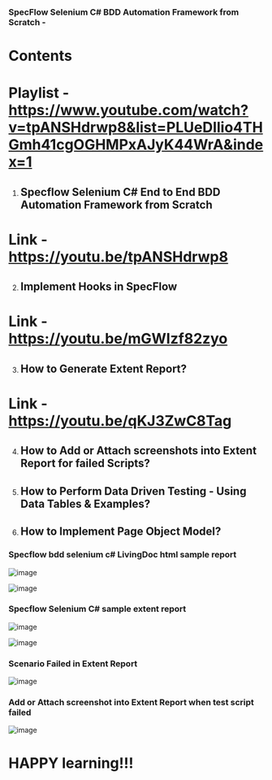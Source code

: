 ### SpecFlow Selenium C# BDD Automation Framework from Scratch -

# Contents

# Playlist - https://www.youtube.com/watch?v=tpANSHdrwp8&list=PLUeDIlio4THGmh41cgOGHMPxAJyK44WrA&index=1



1. ## Specflow Selenium C# End to End BDD Automation Framework from Scratch
# Link - https://youtu.be/tpANSHdrwp8

2. ## Implement Hooks in SpecFlow
# Link - https://youtu.be/mGWIzf82zyo

3. ## How to Generate Extent Report?
# Link - https://youtu.be/qKJ3ZwC8Tag

4. ## How to Add or Attach screenshots into Extent Report for failed Scripts?
5. ## How to Perform Data Driven Testing - Using Data Tables & Examples?
6. ## How to Implement Page Object Model?


### Specflow bdd selenium c# LivingDoc html sample report
![image](https://user-images.githubusercontent.com/22426896/213457170-e4ade55d-0c57-48df-b4c5-fc47ccd88b4f.png)

![image](https://user-images.githubusercontent.com/22426896/213457469-18a3be25-5e7b-467c-b629-5a766b8aeb92.png)



### Specflow Selenium C# sample extent report

![image](https://user-images.githubusercontent.com/22426896/214098264-7ab60624-6432-4040-9a7a-8bae6f72b33d.png)

![image](https://user-images.githubusercontent.com/22426896/214098680-146e2314-5433-49d2-ab96-506075e66579.png)

### Scenario Failed in Extent Report

![image](https://user-images.githubusercontent.com/22426896/214100556-a4ea28cc-0086-4ccc-9ce0-6f1e79f6cf5c.png)


### Add or Attach screenshot into Extent Report when test script failed
![image](https://user-images.githubusercontent.com/22426896/215818156-046fca68-3112-4e8b-ab81-a17c23913d41.png)



# HAPPY learning!!!

